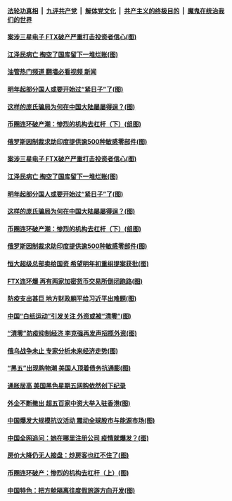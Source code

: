 ####  [法轮功真相](../../../../basic/blob/master/README.md?t=12010131) &nbsp;|&nbsp; [九评共产党](../../../../9ping.md/blob/master/README.md?t=12010131) &nbsp;|&nbsp; [解体党文化](../../../../jtdwh.md/blob/master/README.md?t=12010131)  &nbsp;|&nbsp; [共产主义的终极目的](../../../../gczydzjmd.md/blob/master/README.md?t=12010131) &nbsp;|&nbsp; [魔鬼在统治我们的世界](../../../../mgztzwmdsj.md/blob/master/README.md?t=12010131) 

#### [案涉三星电子 FTX破产严重打击投资者信心(图)](../pages/p5/1022980.md?t=12010131) 

#### [江泽民病亡 掏空了国库留下一堆烂账(图)](../pages/p5/1022991.md?t=12010131) 

#### [油管热门频道 翻墙必看视频 新闻](http://129.146.143.75:81/youtube.html?12010131)

#### [明年起部分国人或要开始过“紧日子”了(图)](../pages/p5/1022952.md?t=12010131) 

#### [这样的庞氏骗局为何在中国大陆屡屡得逞？(图)](../pages/p5/1022949.md?t=12010131) 

#### [币圈连环破产潮：惨烈的机构去杠杆（下）(组图)](../pages/p5/1022938.md?t=12010131) 

#### [俄罗斯因制裁求助印度提供逾500种敏感零部件(图)](../pages/p5/1022924.md?t=12010131) 

#### [案涉三星电子 FTX破产严重打击投资者信心(图)](../pages/p5/1022980.md?t=12010131) 

#### [江泽民病亡 掏空了国库留下一堆烂账(图)](../pages/p5/1022991.md?t=12010131) 

#### [明年起部分国人或要开始过“紧日子”了(图)](../pages/p5/1022952.md?t=12010131) 

#### [这样的庞氏骗局为何在中国大陆屡屡得逞？(图)](../pages/p5/1022949.md?t=12010131) 

#### [币圈连环破产潮：惨烈的机构去杠杆（下）(组图)](../pages/p5/1022938.md?t=12010131) 

#### [俄罗斯因制裁求助印度提供逾500种敏感零部件(图)](../pages/p5/1022924.md?t=12010131) 

#### [恒大超级总部卖给国资 希望明年初重组提案获批(图)](../pages/p5/1022918.md?t=12010131) 

#### [FTX连环爆 再有两家加密货币交易所倒闭跑路(图)](../pages/p5/1022912.md?t=12010131) 

#### [防疫支出甚巨 地方财政躺平给习近平出难题(图)](../pages/p5/1022904.md?t=12010131) 

#### [中国“白纸运动”引发关注 外资或被“清零”(图)](../pages/p5/1022850.md?t=12010131) 

#### [“清零”防疫抑制经济 李克强再发声招揽外资(图)](../pages/p5/1022816.md?t=12010131) 

#### [俄乌战争未止 专家分析未来经济走势(图)](../pages/p5/1022851.md?t=12010131) 

#### [“黑五”出现购物潮 美国人顶着债务抗通膨(图)](../pages/p5/1022849.md?t=12010131) 

#### [通胀居高 美国黑色星期五网购依然创下纪录](../pages/p5/1022812.md?t=12010131) 

#### [外企不断撤出 超五百家中资大举入驻香港(图)](../pages/p5/1022807.md?t=12010131) 

#### [中国爆发大规模抗议活动 震动全球股市与能源市场(图)](../pages/p5/1022789.md?t=12010131) 

#### [中国全网追问：她在哪里注册公司 疫情就爆发？(图)](../pages/p5/1022796.md?t=12010131) 

#### [房价大降仍无人接盘：炒房客也扛不住了(图)](../pages/p5/1022738.md?t=12010131) 

#### [币圈连环破产：惨烈的机构去杠杆（上）(图)](../pages/p5/1022733.md?t=12010131) 

#### [中国特色：把方舱隔离往度假旅游方向开发(图)](../pages/p5/1022730.md?t=12010131) 

<img src='http://gfw-breaker.win/goodnews/indexes/p5.md' width='0px' height='0px'/>
